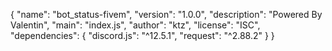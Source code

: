 {
  "name": "bot_status-fivem",
  "version": "1.0.0",
  "description": "Powered By Valentin",
  "main": "index.js",
  "author": "ktz",
  "license": "ISC",
  "dependencies": {
    "discord.js": "^12.5.1",
    "request": "^2.88.2"
  }
}
